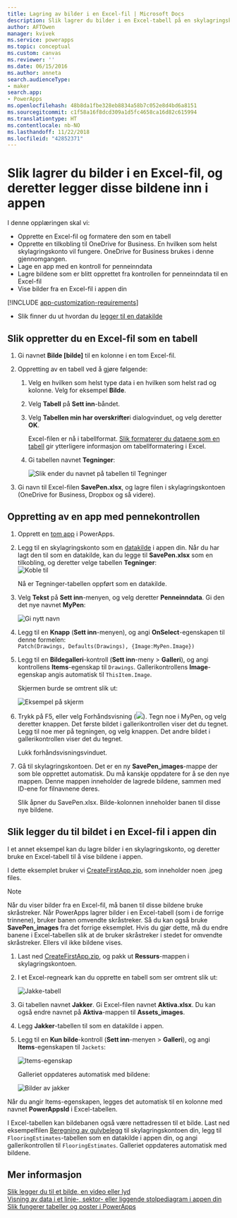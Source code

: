 ```yaml
---
title: Lagring av bilder i en Excel-fil | Microsoft Docs
description: Slik lagrer du bilder i en Excel-tabell på en skylagringskonto
author: AFTOwen
manager: kvivek
ms.service: powerapps
ms.topic: conceptual
ms.custom: canvas
ms.reviewer: ''
ms.date: 06/15/2016
ms.author: anneta
search.audienceType:
- maker
search.app:
- PowerApps
ms.openlocfilehash: 48b8da1fbe328eb8834a58b7c052e8d4bd6a8151
ms.sourcegitcommit: c1f58a16f8dcd309a1d5fc4658ca16d82c615994
ms.translationtype: HT
ms.contentlocale: nb-NO
ms.lasthandoff: 11/22/2018
ms.locfileid: "42852371"
---
```

# <a name="how-to-save-images-in-an-excel-file-and-then-add-these-images-to-your-app"></a>Slik lagrer du bilder i en Excel-fil, og deretter legger disse bildene inn i appen

I denne opplæringen skal vi:

* Opprette en Excel-fil og formatere den som en tabell
* Opprette en tilkobling til OneDrive for Business. En hvilken som helst skylagringskonto vil fungere. OneDrive for Business brukes i denne gjennomgangen.
* Lage en app med en kontroll for penneinndata
* Lagre bildene som er blitt opprettet fra kontrollen for penneinndata til en Excel-fil
* Vise bilder fra en Excel-fil i appen din

[!INCLUDE [app-customization-requirements](../../includes/app-customization-requirements.md)]
* Slik finner du ut hvordan du [legger til en datakilde](add-data-connection.md)

## <a name="create-the-excel-file-as-a-table"></a>Slik oppretter du en Excel-fil som en tabell

1. Gi navnet **Bilde [bilde]** til en kolonne i en tom Excel-fil.
2. Oppretting av en tabell ved å gjøre følgende:    
   
   1. Velg en hvilken som helst type data i en hvilken som helst rad og kolonne. Velg for eksempel **Bilde**.
   2. Velg **Tabell** på **Sett inn**-båndet.
   3. Velg **Tabellen min har overskrifter**i dialogvinduet, og velg deretter **OK**.
      
      Excel-filen er nå i tabellformat. [Slik formaterer du dataene som en tabell](https://support.office.com/article/Format-an-Excel-table-6789619F-C889-495C-99C2-2F971C0E2370) gir ytterligere informasjon om tabellformatering i Excel.
   4. Gi tabellen navnet **Tegninger**:  
      
      ![Slik ender du navnet på tabellen til Tegninger](./media/tutorial-working-with-images-in-excel/drawings-table.png)
3. Gi navn til Excel-filen **SavePen.xlsx**, og lagre filen i skylagringskontoen (OneDrive for Business, Dropbox og så videre).

## <a name="create-an-app-with-the-pen-control"></a>Oppretting av en app med pennekontrollen
1. Opprett en [tom app](get-started-create-from-blank.md) i PowerApps.
2. Legg til en skylagringskonto som en [datakilde](add-data-connection.md) i appen din. Når du har lagt den til som en datakilde, kan du legge til **SavePen.xlsx** som en tilkobling, og deretter velge tabellen **Tegninger**:  
   ![Koble til](./media/tutorial-working-with-images-in-excel/savepen.png)  
   
   Nå er Tegninger-tabellen oppført som en datakilde.
3. Velg **Tekst** på **Sett inn**-menyen, og velg deretter **Penneinndata**. Gi den det nye navnet **MyPen**:  
   
   ![Gi nytt navn](./media/tutorial-working-with-images-in-excel/rename-mypen.png)
4. Legg til en **Knapp** (**Sett inn**-menyen), og angi **OnSelect**-egenskapen til denne formelen:  
   `Patch(Drawings, Defaults(Drawings), {Image:MyPen.Image})`
5. Legg til en **Bildegalleri**-kontroll (**Sett inn**-meny > **Galleri**), og angi kontrollens **Items**-egenskap til `Drawings`. Gallerikontrollens **Image**-egenskap angis automatisk til `ThisItem.Image`.
   
   Skjermen burde se omtrent slik ut:  
   
   ![Eksempel på skjerm](./media/tutorial-working-with-images-in-excel/screen.png)  
6. Trykk på F5, eller velg Forhåndsvisning (![](./media/tutorial-working-with-images-in-excel/preview.png)). Tegn noe i MyPen, og velg deretter knappen. Det første bildet i gallerikontrollen viser det du tegnet. Legg til noe mer på tegningen, og velg knappen. Det andre bildet i gallerikontrollen viser det du tegnet.
   
   Lukk forhåndsvisningsvinduet.
7. Gå til skylagringskontoen. Det er en ny **SavePen_images**-mappe der som ble opprettet automatisk. Du må kanskje oppdatere for å se den nye mappen. Denne mappen inneholder de lagrede bildene, sammen med ID-ene for filnavnene deres.
   
    Slik åpner du SavePen.xlsx. Bilde-kolonnen inneholder banen til disse nye bildene.

## <a name="add-the-image-in-an-excel-file-to-your-app"></a>Slik legger du til bildet i en Excel-fil i appen din
I et annet eksempel kan du lagre bilder i en skylagringskonto, og deretter bruke en Excel-tabell til å vise bildene i appen.

I dette eksemplet bruker vi [CreateFirstApp.zip](http://pwrappssamples.blob.core.windows.net/samples/CreateFirstApp.zip), som inneholder noen .jpeg files.

> [!NOTE]
> Når du viser bilder fra en Excel-fil, må banen til disse bildene bruke skråstreker. Når PowerApps lagrer bilder i en Excel-tabell (som i de forrige trinnene), bruker banen omvendte skråstreker. Så du kan også bruke **SavePen_images** fra det forrige eksemplet. Hvis du gjør dette, må du endre banene i Excel-tabellen slik at de bruker skråstreker i stedet for omvendte skråstreker. Ellers vil ikke bildene vises.  

1. Last ned [CreateFirstApp.zip](http://pwrappssamples.blob.core.windows.net/samples/CreateFirstApp.zip), og pakk ut **Ressurs**-mappen i skylagringskontoen.
2. I et Excel-regneark kan du opprette en tabell som ser omtrent slik ut:
   
    ![Jakke-tabell](./media/tutorial-working-with-images-in-excel/jackets.png)
3. Gi tabellen navnet **Jakker**. Gi Excel-filen navnet **Aktiva.xlsx**. Du kan også endre navnet på **Aktiva**-mappen til **Assets_images**.
4. Legg **Jakker**-tabellen til som en datakilde i appen.  
5. Legg til en **Kun bilde**-kontroll (**Sett inn**-menyen > **Galleri**), og angi **Items**-egenskapen til `Jackets`:  
   
    ![Items-egenskap](./media/tutorial-working-with-images-in-excel/items-jackets.png)
   
    Galleriet oppdateres automatisk med bildene:  
   
    ![Bilder av jakker](./media/tutorial-working-with-images-in-excel/images.png)

Når du angir Items-egenskapen, legges det automatisk til en kolonne med navnet **PowerAppsId** i Excel-tabellen.

I Excel-tabellen kan bildebanen også være nettadressen til et bilde. Last ned eksempelfilen [Beregning av gulvbelegg](http://pwrappssamples.blob.core.windows.net/samples/FlooringEstimates.xlsx) til skylagringskontoen din, legg til `FlooringEstimates`-tabellen som en datakilde i appen din, og angi gallerikontrollen til `FlooringEstimates`. Galleriet oppdateres automatisk med bildene.

## <a name="learn-more"></a>Mer informasjon
[Slik legger du til et bilde, en video eller lyd](add-images-pictures-audio-video.md)  
[Visning av data i et linje-, sektor- eller liggende stolpediagram i appen din](use-line-pie-bar-chart.md)  
[Slik fungerer tabeller og poster i PowerApps](working-with-tables.md)

